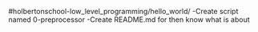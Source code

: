 
#holbertonschool-low_level_programming/hello_world/
 -Create script named 0-preprocessor
 -Create README.md for then know what is about
